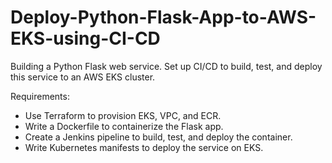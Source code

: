 # Deploy-Python-Flask-App-to-AWS-EKS-using-CI-CD

Building a Python Flask web service. Set up CI/CD to build, test, and deploy this service to an AWS EKS cluster.

Requirements:

- Use Terraform to provision EKS, VPC, and ECR.
- Write a Dockerfile to containerize the Flask app.
- Create a Jenkins pipeline to build, test, and deploy the container.
- Write Kubernetes manifests to deploy the service on EKS.
